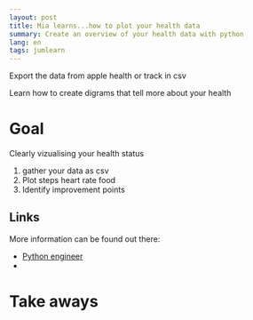 ```yaml
---
layout: post
title: Mia learns...how to plot your health data
summary: Create an overview of your health data with python 
lang: en
tags: jumlearn
---
```


<div class="message">
Export the data from apple health or track in csv
</div>

Learn how to create digrams that tell more about your health

# Goal
Clearly vizualising your health status

1. gather your data as csv
2. Plot
steps
heart rate
food
5. Identify improvement points

## Links

More information can be found out there:

* [Python engineer](https://www.python-engineer.com/posts/apple-health-data-python/)
* 


# Take aways

